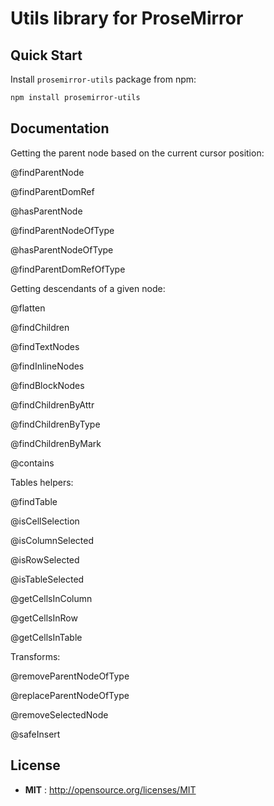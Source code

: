 # Utils library for ProseMirror

## Quick Start

Install `prosemirror-utils` package from npm:

```sh
npm install prosemirror-utils
```

## Documentation

Getting the parent node based on the current cursor position:

@findParentNode

@findParentDomRef

@hasParentNode

@findParentNodeOfType

@hasParentNodeOfType

@findParentDomRefOfType

Getting descendants of a given node:

@flatten

@findChildren

@findTextNodes

@findInlineNodes

@findBlockNodes

@findChildrenByAttr

@findChildrenByType

@findChildrenByMark

@contains

Tables helpers:

@findTable

@isCellSelection

@isColumnSelected

@isRowSelected

@isTableSelected

@getCellsInColumn

@getCellsInRow

@getCellsInTable

Transforms:

@removeParentNodeOfType

@replaceParentNodeOfType

@removeSelectedNode

@safeInsert

## License

* **MIT** : http://opensource.org/licenses/MIT
